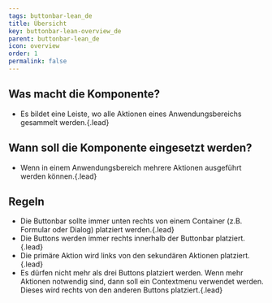 ```yaml
---
tags: buttonbar-lean_de
title: Übersicht
key: buttonbar-lean-overview_de
parent: buttonbar-lean_de
icon: overview
order: 1
permalink: false  
---
```


## Was macht die Komponente?
* Es bildet eine Leiste, wo alle Aktionen eines Anwendungsbereichs gesammelt werden.{.lead}

## Wann soll die Komponente eingesetzt werden?
* Wenn in einem Anwendungsbereich mehrere Aktionen ausgeführt werden können.{.lead}

## Regeln
* Die Buttonbar sollte immer unten rechts von einem Container (z.B. Formular oder Dialog) platziert werden.{.lead}
* Die Buttons werden immer rechts innerhalb der Buttonbar platziert.{.lead}
* Die primäre Aktion wird links von den sekundären Aktionen platziert.{.lead}
* Es dürfen nicht mehr als drei <sbb-link variant="inline" type="button" href="/{{page.lang}}/design-system/lean/components/button">Buttons</sbb-link> platziert werden. Wenn mehr Aktionen notwendig sind, dann soll ein <sbb-link variant="inline" type="button" href="/{{page.lang}}/design-system/lean/components/contextmenu">Contextmenu</sbb-link> verwendet werden. Dieses wird rechts von den anderen Buttons platziert.{.lead}

